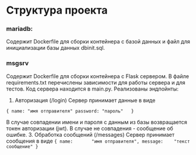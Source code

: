 # Структура проекта

### mariadb:
Содержит Dockerfile для сборки контейнера с базой данных и файл для инициализации базы данных dbinit.sql.

### msgsrv
Содержит Dockerfile для сборки контейнера с Flask сервером.
В файле requirements.txt перечислены зависимости для работы сервера и для тестов. 
Код сервера находится в main.py. Реализованы эндпойнты:
1. Авторизация (/login)
Сервер принимает данные в виде 

`{
    name: "имя отправителя"
    password: "пароль"  
}`

В случае совпадении имени и пароля с данным из базы возвращается токен авторизации (jwt).
В случае не совпадения - сообщение об ошибке.
3. Обработка сообщений (/messages)
Сервер принимает сообщения в виде
`
{
    name:       "имя отправителя",
    message:    "текст сообщение"
}
`
